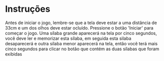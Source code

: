 # Instruções

Antes de iniciar o jogo, lembre-se que a tela deve estar a uma distância de 33cm e um dos olhos deve estar ocluído. Pressione o botão \'Iniciar\' para começar o jogo. Uma sílaba grande aparecerá na tela por cinco segundos, você deve ler e memorizar esta sílaba, em seguida esta silaba desaparecerá e outra sílaba menor aparecerá na tela, então você terá mais cinco segundos para clicar no botão que contém as duas sílabas que foram exibidas